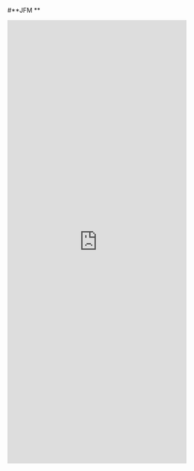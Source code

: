 #**JFM **
<iframe src="https://www.w3.org/WAI/ER/tests/xhtml/testfiles/resources/pdf/dummy.pdf#toolbar=0" width="80%" height="1000px" style="border: none">
